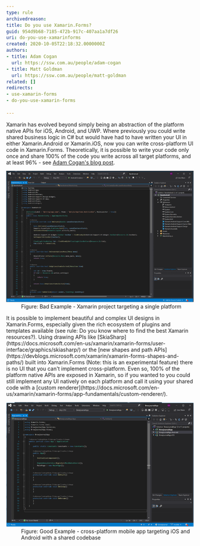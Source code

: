 ```yaml
---
type: rule
archivedreason: 
title: Do you use Xamarin.Forms?
guid: 954d9b68-7185-472b-917c-407aa1a7df26
uri: do-you-use-xamarinforms
created: 2020-10-05T22:18:32.0000000Z
authors:
- title: Adam Cogan
  url: https://ssw.com.au/people/adam-cogan
- title: Matt Goldman
  url: https://ssw.com.au/people/matt-goldman
related: []
redirects:
- use-xamarin-forms
- do-you-use-xamarin-forms

---
```


Xamarin has evolved beyond simply being an abstraction of the platform native APIs for iOS, Android, and UWP. Where previously you could write shared business logic in C# but would have had to have written your UI in either Xamarin.Android or Xamarin.iOS, now you can write cross-platform UI code in Xamarin.Forms. Theoretically, it is possible to write your code only once and share 100% of the code you write across all target platforms, and at least 96% - see [Adam Cogan's blog post](https://adamcogan.com/2015/01/14/getting-96-code-reuse-with-xamarin-forms/).

<!--endintro-->
<dl class="badImage"><dt><img src="xamarin-platform-bad.png" alt="xamarin-platform-bad.png" style="width:750px;"></dt><dd>Figure: Bad Example - Xamarin project targeting a single platform</dd></dl>
It is possible to implement beautiful and complex UI designs in Xamarin.Forms, especially given the rich ecosystem of plugins and templates available (see rule: Do you know where to find the best Xamarin resources?). Using drawing APIs like [SkiaSharp](https://docs.microsoft.com/en-us/xamarin/xamarin-forms/user-interface/graphics/skiasharp/) or the [new shapes and path APIs](https://devblogs.microsoft.com/xamarin/xamarin-forms-shapes-and-paths/) built into Xamarin.Forms (Note: this is an experimental feature) there is no UI that you can't implement cross-platform. Even so, 100% of the platform native APIs are exposed in Xamarin, so if you wanted to you could still implement any UI natively on each platform and call it using your shared code with a [custom renderer](https://docs.microsoft.com/en-us/xamarin/xamarin-forms/app-fundamentals/custom-renderer/).
<dl class="goodImage"><dt><img src="xamarin-platform-good.png" alt="xamarin-platform-good.png" style="width:750px;"></dt><dd>Figure: Good Example - cross-platform mobile app targeting iOS and Android with a shared codebase</dd></dl>
